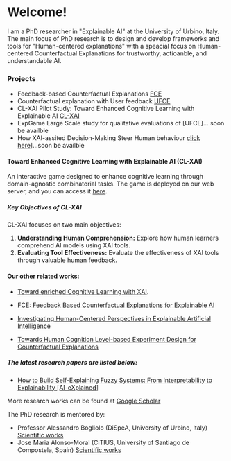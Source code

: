# Welcome!
I am a PhD researcher in "Explainable AI" at the University of Urbino, Italy.
The main focus of PhD research is to design and develop frameworks and tools for "Human-centered explanations" with a speacial focus on Human-centered Counterfactual Explanations for trustworthy, actioanble, and understandable AI.

### Projects
- Feedback-based Counterfactual Explanations [FCE](https://github.com/msnizami/FCE)
- Counterfactual explanation with User feedback [UFCE](https://github.com/msnizami/UFCE)
- CL-XAI Pilot Study: Toward Enhanced Cognitive Learning with Explainable AI [CL-XAI](https://arxiv.org/abs/2312.12290)
- ExpGame Large Scale study for qualitative evaluations of [UFCE]... soon be availble
- How XAI-assited Decision-Making Steer Human behaviour [click here](https://github.com/msnizami/XAI-steer-Human-Behaviour)]...soon be availble

#### Toward Enhanced Cognitive Learning with Explainable AI (CL-XAI)

An interactive game designed to enhance cognitive learning through domain-agnostic combinatorial tasks. The game is deployed on our web server, and you can access it [here](http://85.235.144.146:8888/index.html).

##### Key Objectives of CL-XAI

CL-XAI focuses on two main objectives:

1. **Understanding Human Comprehension:** Explore how human learners comprehend AI models using XAI tools.
2. **Evaluating Tool Effectiveness:** Evaluate the effectiveness of XAI tools through valuable human feedback.


#### Our other related works:
- [Toward enriched Cognitive Learning with XAI](https://arxiv.org/abs/2312.12290).
  
- [FCE: Feedback Based Counterfactual Explanations for Explainable AI](https://ieeexplore.ieee.org/document/9819899)
  
- [Investigating Human-Centered Perspectives in Explainable Artificial Intelligence](https://ceur-ws.org/Vol-3518/paper4.pdf)
  
- [Towards Human Cognition Level-based Experiment Design for Counterfactual Explanations](https://ieeexplore.ieee.org/abstract/document/9994203)
  


##### The latest research papers are listed below:
- [How to Build Self-Explaining Fuzzy Systems: From Interpretability to Explainability [AI-eXplained]](https://ieeexplore.ieee.org/document/10384509/references#references)


More research works can be found at [Google Scholar](https://scholar.google.com/citations?user=MSrYRgEAAAAJ&hl=en)

The PhD research is mentored by:
- Professor Alessandro Bogliolo (DiSpeA, University of Urbino, Italy) [Scientific works](https://scholar.google.com/citations?user=M9Ood7kAAAAJ&hl=en)
- Jose Maria Alonso-Moral (CiTIUS, University of Santiago de Compostela, Spain) [Scientific works](https://scholar.google.com/citations?user=wDMgf44AAAAJ&hl=en)
